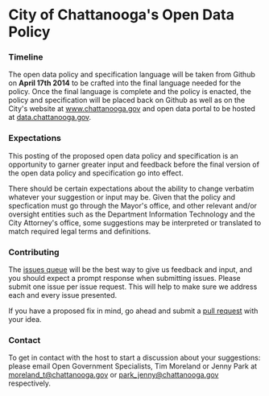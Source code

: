 City of Chattanooga's Open Data Policy
========================================================

### **Timeline**
The open data policy and specification language will be taken from Github on **April 17th 2014** to be crafted into the final language needed for the policy. Once the final language is complete and the policy is enacted, the policy and specification will be placed back on Github as well as on the City's website at www.chattanooga.gov and open data portal to be hosted at [data.chattanooga.gov](http://data.chattanooga.gov). 

### **Expectations**
This posting of the proposed open data policy and specification is an opportunity to garner greater input and feedback before the final version of the open data policy and specification go into effect. 

There should be certain expectations about the ability to change verbatim whatever your suggestion or input may be. Given that the policy and specfication must go through the Mayor's office, and other relevant and/or oversight entities such as the Department Information Technology and the City Attorney's office, some suggestions may be interpreted or translated to match required legal terms and definitions. 

### **Contributing**
The [issues queue](https://github.com/cityofchattanooga/Chattanooga-Open-Data-Policy/issues) will be the best way to give us feedback and input, and you should expect a prompt response when submitting issues. Please submit one issue per issue request. This will help to make sure we address each and every issue presented. 

If you have a proposed fix in mind, go ahead and submit a [pull request](https://github.com/cityofchattanooga/Chattanooga-Open-Data-Policy/pulls) with your idea.

### **Contact**
To get in contact with the host to start a discussion about your suggestions: please email Open Government Specialists, Tim Moreland or Jenny Park at moreland_t@chattanooga.gov or park_jenny@chattanooga.gov respectively. 

